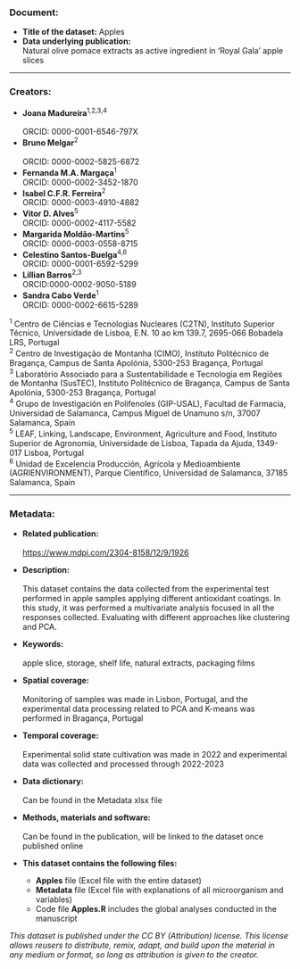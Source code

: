 ### Document:
- **Title of the dataset:** Apples
- **Data underlying publication:** <br/>
Natural olive pomace extracts as active ingredient in ‘Royal Gala’ apple slices 
---

### Creators:
- **Joana Madureira**<sup>1,2,3,4</sup>  <br/>	
ORCID: 0000-0001-6546-797X <br/>
- **Bruno Melgar**<sup>2</sup>  <br/>	
ORCID: 0000-0002-5825-6872 <br/>
- **Fernanda M.A. Margaça**<sup>1</sup>  <br/>
ORCID: 0000-0002-3452-1870 <br/>
- **Isabel C.F.R. Ferreira**<sup>2</sup>  <br/>	
ORCID: 0000-0003-4910-4882 <br/>
- **Vitor D. Alves**<sup>5</sup>  <br/>	
ORCID: 0000-0002-4117-5582 <br/>
- **Margarida Moldão-Martins**<sup>5</sup>  <br/>
ORCID: 0000-0003-0558-8715 <br/>
- **Celestino Santos-Buelga**<sup>4,6</sup>  <br/>
ORCID: 0000-0001-6592-5299 <br/>
- **Lillian Barros**<sup>2,3</sup>  <br/>
ORCID:0000-0002-9050-5189 <br/>
- **Sandra Cabo Verde**<sup>1</sup>  <br/>
ORCID: 0000-0002-6615-5289 <br/>

<sup>1</sup> Centro de Ciências e Tecnologias Nucleares (C2TN), Instituto Superior Técnico, Universidade de Lisboa, E.N. 10 ao km 139.7, 2695-066 Bobadela LRS, Portugal <br/>
<sup>2</sup> Centro de Investigação de Montanha (CIMO), Instituto Politécnico de Bragança, Campus de Santa Apolónia, 5300-253 Bragança, Portugal <br/>
<sup>3</sup> Laboratório Associado para a Sustentabilidade e Tecnologia em Regiões de Montanha (SusTEC), Instituto Politécnico de Bragança, Campus de Santa Apolónia, 5300-253 Bragança, Portugal <br/>
<sup>4</sup> Grupo de Investigación en Polifenoles (GIP-USAL), Facultad de Farmacia, Universidad de Salamanca, Campus Miguel de Unamuno s/n, 37007 Salamanca, Spain <br/>
<sup>5</sup> LEAF, Linking, Landscape, Environment, Agriculture and Food, Instituto Superior de Agronomia, Universidade de Lisboa, Tapada da Ajuda, 1349-017 Lisboa, Portugal <br/>
<sup>6</sup> Unidad de Excelencia Producción, Agrícola y Medioambiente (AGRIENVIRONMENT), Parque Científico, Universidad de Salamanca, 37185 Salamanca, Spain <br/>

---
### Metadata:
- **Related publication:** <br/>	
https://www.mdpi.com/2304-8158/12/9/1926

- **Description:** <br/>	
This dataset contains the data collected from the experimental test performed in apple samples applying different antioxidant coatings. In this study, it was performed a multivariate analysis focused in all the responses collected. Evaluating with different approaches like clustering and PCA.

- **Keywords:** <br/>	
apple slice, storage, shelf life, natural extracts, packaging films

- **Spatial coverage:** <br/>	
Monitoring of samples was made in Lisbon, Portugal, and the experimental data processing related to PCA and K-means was performed in Bragança, Portugal

- **Temporal coverage:** <br/>	
Experimental solid state cultivation was made in 2022 and experimental data was collected and processed through 2022-2023

- **Data dictionary:** <br/>	
Can be found in the Metadata xlsx file

- **Methods, materials and software:** <br/>	
Can be found in the publication, will be linked to the dataset once published online

- **This dataset contains the following files:**
  - **Apples** file (Excel file with the entire dataset)
  - **Metadata** file (Excel file with explanations of all microorganism and variables)
  - Code file **Apples.R** includes the global analyses conducted in the manuscript

*This dataset is published under the CC BY (Attribution) license.
This license allows reusers to distribute, remix, adapt, and build upon the material in any medium or format, so long as attribution is given to the creator.*
